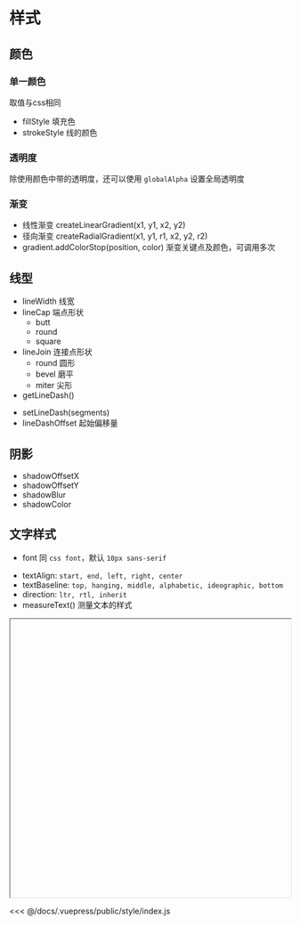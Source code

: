 # 样式

## 颜色

### 单一颜色

取值与css相同

* fillStyle 填充色
* strokeStyle 线的颜色

### 透明度

除使用颜色中带的透明度，还可以使用 `globalAlpha` 设置全局透明度

### 渐变

* 线性渐变 createLinearGradient(x1, y1, x2, y2)
* 径向渐变 createRadialGradient(x1, y1, r1, x2, y2, r2)
* gradient.addColorStop(position, color) 渐变关键点及颜色，可调用多次

## 线型

* lineWidth 线宽
* lineCap 端点形状
  * butt
  * round
  * square
* lineJoin 连接点形状
  * round 圆形
  * bevel 磨平
  * miter 尖形
* getLineDash()
<!-- segments 为一个数组，参数分别表示线长和间距 -->
* setLineDash(segments)
* lineDashOffset 起始偏移量

## 阴影

* shadowOffsetX
* shadowOffsetY
* shadowBlur
* shadowColor

## 文字样式

* font 同 `css font`，默认 `10px sans-serif`
<!-- 对齐方式相对于基点而言，比如center就是基点位于文字中间 -->
* textAlign: `start, end, left, right, center`
* textBaseline: `top, hanging, middle, alphabetic, ideographic, bottom`
* direction: `ltr, rtl, inherit`
* measureText() 测量文本的样式

<iframe width="100%" height="500px" :src="$withBase('/style/index.html')"></iframe>

<<< @/docs/.vuepress/public/style/index.js
